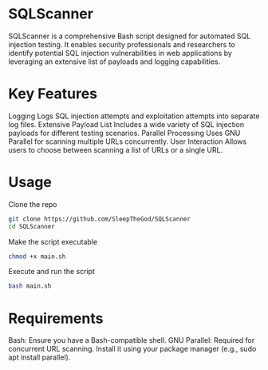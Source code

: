 # SQLScanner
SQLScanner is a comprehensive Bash script designed for automated SQL injection testing. It enables security professionals and researchers to identify potential SQL injection vulnerabilities in web applications by leveraging an extensive list of payloads and logging capabilities.

# Key Features
Logging Logs SQL injection attempts and exploitation attempts into separate log files.
Extensive Payload List Includes a wide variety of SQL injection payloads for different testing scenarios.
Parallel Processing Uses GNU Parallel for scanning multiple URLs concurrently.
User Interaction Allows users to choose between scanning a list of URLs or a single URL.

# Usage 
Clone the repo
```bash
git clone https://github.com/SleepTheGod/SQLScanner
cd SQLScanner
```
Make the script executable
```bash
chmod +x main.sh
```
Execute and run the script
```bash
bash main.sh
```

# Requirements
Bash: Ensure you have a Bash-compatible shell.
GNU Parallel: Required for concurrent URL scanning. Install it using your package manager (e.g., sudo apt install parallel).
